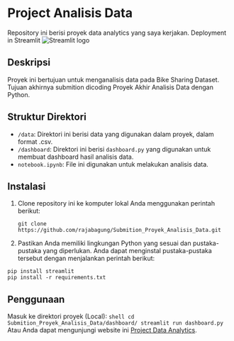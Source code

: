 # Project Analisis Data

Repository ini berisi proyek data analytics yang saya kerjakan. Deployment in Streamlit ![Streamlit logo](https://streamlit.io/images/brand/streamlit-mark-color.svg)

## Deskripsi
Proyek ini bertujuan untuk menganalisis data pada Bike Sharing Dataset. Tujuan akhirnya submition dicoding Proyek Akhir Analisis Data dengan Python.

## Struktur Direktori
- `/data`: Direktori ini berisi data yang digunakan dalam proyek, dalam format .csv.
- `/dashboard`: Direktori ini berisi `dashboard.py` yang digunakan untuk membuat dashboard hasil analisis data.
- `notebook.ipynb`: File ini digunakan untuk melakukan analisis data.

## Instalasi

1. Clone repository ini ke komputer lokal Anda menggunakan perintah berikut:
    ```shell
   git clone https://github.com/rajabagung/Submition_Proyek_Analisis_Data.git
   ```

2. Pastikan Anda memiliki lingkungan Python yang sesuai dan pustaka-pustaka yang diperlukan. Anda dapat menginstal pustaka-pustaka tersebut dengan menjalankan perintah berikut:
  ```shell
  pip install streamlit
  pip install -r requirements.txt
  ```
## Penggunaan
Masuk ke direktori proyek (Local):
    ```shell
    cd Submition_Proyek_Analisis_Data/dashboard/
    streamlit run dashboard.py
    ```
Atau Anda dapat mengunjungi website ini [Project Data Analytics](https://dashboardpy-iosojtwsiysbcwbrnw5klb.streamlit.app/). 


